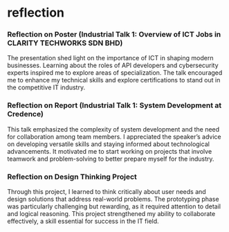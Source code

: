 # reflection


### Reflection on Poster (Industrial Talk 1: Overview of ICT Jobs in CLARITY TECHWORKS SDN BHD)
The presentation shed light on the importance of ICT in shaping modern businesses. Learning about the roles of API developers and cybersecurity experts inspired me to explore areas of specialization. The talk encouraged me to enhance my technical skills and explore certifications to stand out in the competitive IT industry.

### Reflection on Report (Industrial Talk 1: System Development at Credence)
This talk emphasized the complexity of system development and the need for collaboration among team members. I appreciated the speaker’s advice on developing versatile skills and staying informed about technological advancements. It motivated me to start working on projects that involve teamwork and problem-solving to better prepare myself for the industry.

### Reflection on Design Thinking Project
Through this project, I learned to think critically about user needs and design solutions that address real-world problems. The prototyping phase was particularly challenging but rewarding, as it required attention to detail and logical reasoning. This project strengthened my ability to collaborate effectively, a skill essential for success in the IT field.
